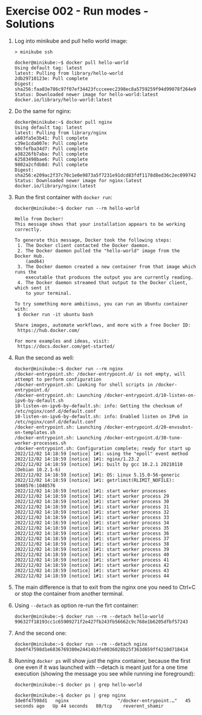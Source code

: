 # Exercise 002 - Run modes - Solutions

1. Log into minikube and pull hello world image:

   ```console
   > minikube ssh
    
   docker@minikube:~$ docker pull hello-world 
   Using default tag: latest
   latest: Pulling from library/hello-world
   2db29710123e: Pull complete 
   Digest: sha256:faa03e786c97f07ef34423fccceeec2398ec8a5759259f94d99078f264e9d7af
   Status: Downloaded newer image for hello-world:latest
   docker.io/library/hello-world:latest
   ```

2. Do the same for nginx:

   ```console
   docker@minikube:~$ docker pull nginx      
   Using default tag: latest
   latest: Pulling from library/nginx
   a603fa5e3b41: Pull complete 
   c39e1cda007e: Pull complete 
   90cfefba34d7: Pull complete 
   a38226fb7aba: Pull complete 
   62583498bae6: Pull complete 
   9802a2cfdb8d: Pull complete 
   Digest: sha256:e209ac2f37c70c1e0e9873a5f7231e91dcd83fdf1178d8ed36c2ec09974210ba
   Status: Downloaded newer image for nginx:latest
   docker.io/library/nginx:latest
   ```

3. Run the first container with `docker run`:

   ```console
   docker@minikube:~$ docker run --rm hello-world
   
   Hello from Docker!
   This message shows that your installation appears to be working correctly.
   
   To generate this message, Docker took the following steps:
    1. The Docker client contacted the Docker daemon.
    2. The Docker daemon pulled the "hello-world" image from the Docker Hub.
       (amd64)
    3. The Docker daemon created a new container from that image which runs the
       executable that produces the output you are currently reading.
    4. The Docker daemon streamed that output to the Docker client, which sent it
       to your terminal.
   
   To try something more ambitious, you can run an Ubuntu container with:
    $ docker run -it ubuntu bash
   
   Share images, automate workflows, and more with a free Docker ID:
    https://hub.docker.com/
   
   For more examples and ideas, visit:
    https://docs.docker.com/get-started/
   ```

4. Run the second as well:

   ```console
   docker@minikube:~$ docker run --rm nginx      
   /docker-entrypoint.sh: /docker-entrypoint.d/ is not empty, will attempt to perform configuration
   /docker-entrypoint.sh: Looking for shell scripts in /docker-entrypoint.d/
   /docker-entrypoint.sh: Launching /docker-entrypoint.d/10-listen-on-ipv6-by-default.sh
   10-listen-on-ipv6-by-default.sh: info: Getting the checksum of /etc/nginx/conf.d/default.conf
   10-listen-on-ipv6-by-default.sh: info: Enabled listen on IPv6 in /etc/nginx/conf.d/default.conf
   /docker-entrypoint.sh: Launching /docker-entrypoint.d/20-envsubst-on-templates.sh
   /docker-entrypoint.sh: Launching /docker-entrypoint.d/30-tune-worker-processes.sh
   /docker-entrypoint.sh: Configuration complete; ready for start up
   2022/12/02 14:18:59 [notice] 1#1: using the "epoll" event method
   2022/12/02 14:18:59 [notice] 1#1: nginx/1.23.2
   2022/12/02 14:18:59 [notice] 1#1: built by gcc 10.2.1 20210110 (Debian 10.2.1-6) 
   2022/12/02 14:18:59 [notice] 1#1: OS: Linux 5.15.0-56-generic
   2022/12/02 14:18:59 [notice] 1#1: getrlimit(RLIMIT_NOFILE): 1048576:1048576
   2022/12/02 14:18:59 [notice] 1#1: start worker processes
   2022/12/02 14:18:59 [notice] 1#1: start worker process 29
   2022/12/02 14:18:59 [notice] 1#1: start worker process 30
   2022/12/02 14:18:59 [notice] 1#1: start worker process 31
   2022/12/02 14:18:59 [notice] 1#1: start worker process 32
   2022/12/02 14:18:59 [notice] 1#1: start worker process 33
   2022/12/02 14:18:59 [notice] 1#1: start worker process 34
   2022/12/02 14:18:59 [notice] 1#1: start worker process 35
   2022/12/02 14:18:59 [notice] 1#1: start worker process 36
   2022/12/02 14:18:59 [notice] 1#1: start worker process 37
   2022/12/02 14:18:59 [notice] 1#1: start worker process 38
   2022/12/02 14:18:59 [notice] 1#1: start worker process 39
   2022/12/02 14:18:59 [notice] 1#1: start worker process 40
   2022/12/02 14:18:59 [notice] 1#1: start worker process 41
   2022/12/02 14:18:59 [notice] 1#1: start worker process 42
   2022/12/02 14:18:59 [notice] 1#1: start worker process 43
   2022/12/02 14:18:59 [notice] 1#1: start worker process 44
   ```

5. The main difference is that to exit from the nginx one you need to Ctrl+C or stop the container from another terminal.

6. Using `--detach` as option re-run the firt container:

   ```console
   docker@minikube:~$ docker run --rm --detach hello-world
   996327f18193cc1c65909271f2e427fb243fb56662c9c768e1b6205dfbf57243
   ```

7. And the second one:

   ```console
   docker@minikube:~$ docker run --rm --detach nginx
   3de0f47598d1e6836769380e24414b3fe0036028b25f363d659ff4210d718414
   ```


8. Running `docker ps` will show *just* the nginx container, because the first one even if it was launched with --detach is meant just for a one time execution (showing the message you see while running ine foreground):

   ```console
   docker@minikube:~$ docker ps | grep hello-world
   
   docker@minikube:~$ docker ps | grep nginx
   3de0f47598d1   nginx                  "/docker-entrypoint.…"   45 seconds ago   Up 44 seconds   80/tcp    reverent_shamir
   ```
